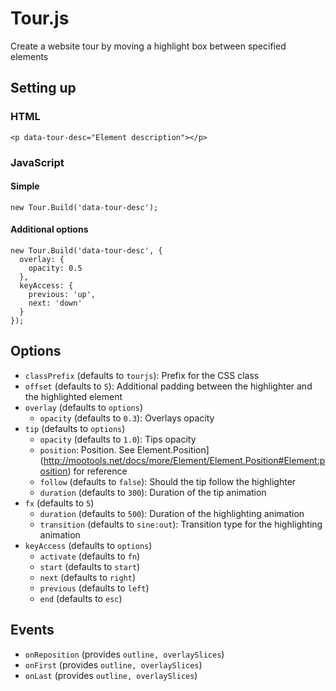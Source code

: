 # Tour.js
Create a website tour by moving a highlight box between specified elements

## Setting up

### HTML
    <p data-tour-desc="Element description"></p>

### JavaScript
#### Simple

    new Tour.Build('data-tour-desc');

#### Additional options
    new Tour.Build('data-tour-desc', {
      overlay: {
        opacity: 0.5
      },
      keyAccess: {
        previous: 'up',
        next: 'down'
      }
    });

## Options
* `classPrefix` (defaults to `tourjs`): Prefix for the CSS class
* `offset` (defaults to `5`): Additional padding between the highlighter and the highlighted element
* `overlay` (defaults to `options`)
	* `opacity` (defaults to `0.3`): Overlays opacity
* `tip` (defaults to `options`)
	* `opacity` (defaults to `1.0`): Tips opacity
	* `position`: Position. See Element.Position](http://mootools.net/docs/more/Element/Element.Position#Element:position) for reference
	* `follow` (defaults to `false`): Should the tip follow the highlighter
	* `duration` (defaults to `300`): Duration of the tip animation
* `fx` (defaults to `5`)
	* `duration` (defaults to `500`): Duration of the highlighting animation
	* `transition` (defaults to `sine:out`): Transition type for the highlighting animation
* `keyAccess` (defaults to `options`)
	* `activate` (defaults to `fn`)
	* `start` (defaults to `start`)
	* `next` (defaults to `right`)
	* `previous` (defaults to `left`)
	* `end` (defaults to `esc`)

## Events
* `onReposition` (provides `outline, overlaySlices`)
* `onFirst` (provides `outline, overlaySlices`)
* `onLast` (provides `outline, overlaySlices`)